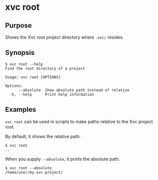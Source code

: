 # xvc root

## Purpose

Shows the Xvc root project directory where `.xvc/` resides.

## Synopsis 

```console
$ xvc root --help
Find the root directory of a project

Usage: xvc root [OPTIONS]

Options:
      --absolute  Show absolute path instead of relative
  -h, --help      Print help information

```


## Examples

`xvc root` can be used in scripts to make paths relative to the Xvc project root.

By default, it shows the relative path. 

```shell
$ xvc root
..
```

When you supply `--absolute`, it prints the absolute path.

```shell
$ xvc root --absolute
/home/user/my-xvc-project/
```



